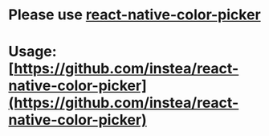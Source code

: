 # Please use [react-native-color-picker](https://www.npmjs.com/package/react-native-color-picker)
# Usage: [https://github.com/instea/react-native-color-picker](https://github.com/instea/react-native-color-picker)
